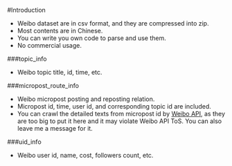 #Introduction

- Weibo dataset are in csv format, and they are compressed into zip.
- Most contents are in Chinese.
- You can write you own code to parse and use them.
- No commercial usage.

###topic_info
- Weibo topic title, id, time, etc.

###micropost_route_info
- Weibo micropost posting and reposting relation.
- Micropost id, time, user id, and corresponding topic id are included.
- You can crawl the detailed texts from micropost id by [Weibo API](http://open.weibo.com/wiki/API%E6%96%87%E6%A1%A3/en), as they are too big to put it here and it may violate Weibo API ToS. You can also leave me a message for it. 

###uid_info 
- Weibo user id, name, cost, followers count, etc.



